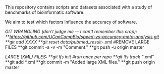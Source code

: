 
This repository contains scripts and datasets associated with a study of benchmarks of bioinformatic software. 

We aim to test which factors influence the accuracy of software.








*GIT WRANGLING (don't judge me -- I can't remember this crap):
**https://github.com/UCanCompBio/speed-vs-accuracy-meta-analysis.git
**git add XXXX
**git reset data/pubmed_result-*.xml #REMOVE LARGE FILES
**git commit -a -v -m "Comment."
**git push -u origin master

*LARGE (XML) FILES:
**git lfs init #run once per repo
**git lfs track "*.xml"
**git add *.xml
**git commit -m "Added large XML files."
**git push origin master

